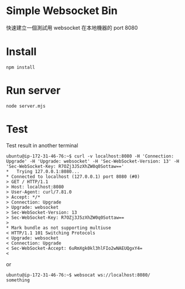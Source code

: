 # Simple Websocket Bin
快速建立一個測試用 websocket 在本地機器的 port 8080

# Install
```
npm install
```

# Run server
```
node server.mjs
```

# Test
Test result in another terminal

```
ubuntu@ip-172-31-46-76:~$ curl -v localhost:8080 -H 'Connection: Upgrade' -H 'Upgrade: websocket' -H 'Sec-WebSocket-Version: 13' -H 'Sec-WebSocket-Key: R7OZj3J5zXhZW0q0Sottaw=='
*   Trying 127.0.0.1:8080...
* Connected to localhost (127.0.0.1) port 8080 (#0)
> GET / HTTP/1.1
> Host: localhost:8080
> User-Agent: curl/7.81.0
> Accept: */*
> Connection: Upgrade
> Upgrade: websocket
> Sec-WebSocket-Version: 13
> Sec-WebSocket-Key: R7OZj3J5zXhZW0q0Sottaw==
> 
* Mark bundle as not supporting multiuse
< HTTP/1.1 101 Switching Protocols
< Upgrade: websocket
< Connection: Upgrade
< Sec-WebSocket-Accept: 6uRmXgk0kl3hlFIo2wNAEUQgxY4=
< 
```

or

```
ubuntu@ip-172-31-46-76:~$ websocat ws://localhost:8080/
something
```

